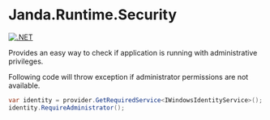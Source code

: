 # Janda.Runtime.Security

[![.NET](https://github.com/Jandini/Janda.Runtime.Security/actions/workflows/dotnet.yml/badge.svg)](https://github.com/Jandini/Janda.Runtime.Security/actions/workflows/dotnet.yml)

Provides an easy way to check if application is running with administrative privileges. 



Following code will throw exception if administrator permissions are not available.


```C#
var identity = provider.GetRequiredService<IWindowsIdentityService>();
identity.RequireAdministrator();
```

